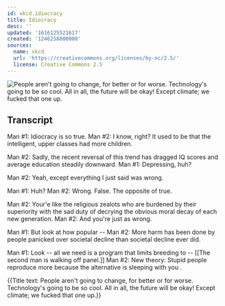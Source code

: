 ```yaml
---
id: xkcd.idiocracy
title: Idiocracy
desc: ''
updated: '1616125521617'
created: '1246258800000'
sources:
  name: xkcd
  url: 'https://creativecommons.org/licenses/by-nc/2.5/'
  license: Creative Commons 2.5
---
```

![People aren't going to change, for better or for worse. Technology's going to be so cool. All in all, the future will be okay! Except climate; we fucked that one up.](https://imgs.xkcd.com/comics/idiocracy.png)

## Transcript
Man #1: Idiocracy is so true.
Man #2: I know, right? It used to be that the intelligent, upper classes had more children.

Man #2: Sadly, the recent reversal of this trend has dragged IQ scores and average education steadily downward.
Man #1: Depressing, huh?

Man #2: Yeah, except 
everything I just said was wrong.

Man #1: Huh?
Man #2: Wrong. False. The opposite of true.

Man #2: Your'e like the religious zealots who are 
burdened
 by their superiority with the sad duty of decrying the 
obvious
 moral decay of each new generation.
Man #2: And you're just as wrong.

Man #1: But look at how popular --
Man #2: More harm has been done by people panicked over societal decline than societal decline ever did.

Man #1: Look -- all we need is a program that limits breeding to --
[[The second man is walking off panel.]]
Man #2: New theory: Stupid people reproduce more because the alternative is sleeping with 
you
.

{{Title text: People aren't going to change, for better or for worse. Technology's going to be so cool. All in all, the future will be okay! Except climate; we fucked that one up.}}
